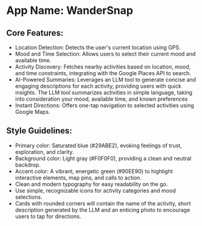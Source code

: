 # **App Name**: WanderSnap

## Core Features:

- Location Detection: Detects the user's current location using GPS.
- Mood and Time Selection: Allows users to select their current mood and available time.
- Activity Discovery: Fetches nearby activities based on location, mood, and time constraints, integrating with the Google Places API to search.
- AI-Powered Summaries: Leverages an LLM tool to generate concise and engaging descriptions for each activity, providing users with quick insights. The LLM tool summarizes activities in simple language, taking into consideration your mood, available time, and known preferences
- Instant Directions: Offers one-tap navigation to selected activities using Google Maps.

## Style Guidelines:

- Primary color: Saturated blue (#29ABE2), evoking feelings of trust, exploration, and clarity.
- Background color: Light gray (#F0F0F0), providing a clean and neutral backdrop.
- Accent color: A vibrant, energetic green (#90EE90) to highlight interactive elements, map pins, and calls to action.
- Clean and modern typography for easy readability on the go.
- Use simple, recognizable icons for activity categories and mood selections.
- Cards with rounded corners will contain the name of the activity, short description generated by the LLM and an enticing photo to encourage users to tap for directions.